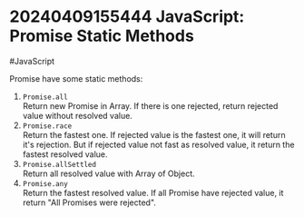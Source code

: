 # 20240409155444 JavaScript: Promise Static Methods

#JavaScript

Promise have some static methods:

1. `Promise.all` \
   Return new Promise in Array. If there is one rejected, return rejected value without resolved value.
1. `Promise.race` \
   Return the fastest one. If rejected value is the fastest one, it will return it's rejection. But if rejected value not fast as resolved value, it return the fastest resolved value.
1. `Promise.allSettled` \
   Return all resolved value with Array of Object.
1. `Promise.any` \
   Return the fastest resolved value. If all Promise have rejected value, it return "All Promises were rejected".
